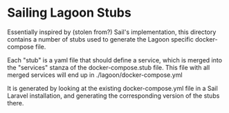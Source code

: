 # Sailing Lagoon Stubs

Essentially inspired by (stolen from?) Sail's implementation,
this directory contains a number of stubs used to generate the Lagoon specific docker-compose file.

Each "stub" is a yaml file that should define a service, which is merged into the "services" stanza of the docker-compose.stub file.
This file with all merged services will end up in ./lagoon/docker-compose.yml

It is generated by looking at the existing docker-compose.yml file in a Sail Laravel installation, and generating the corresponding version of the stubs there.
